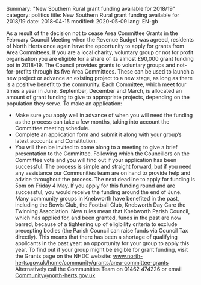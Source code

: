 Summary: "New Southern Rural grant funding available for 2018/19"
category: politics
title: New Southern Rural grant funding available for 2018/19
date: 2018-04-15
modified: 2020-05-09
lang: EN-gb

As a result of the decision not to cease Area Committee Grants in the February Council Meeting when the Revenue Budget was agreed, residents of North Herts once again have the opportunity to apply for grants from Area Committees.
If you are a local charity, voluntary group or not for profit organisation you are eligible for a share of its almost &pound;90,000 grant funding pot in 2018-19.
The Council provides grants to voluntary groups and not-for-profits through its five Area Committees. These can be used to launch a new project or advance an existing project to a new stage, as long as there is a positive benefit to the community.
Each Committee, which meet four times a year in June, September, December and March, is allocated an amount of grant funding to give to appropriate projects, depending on the population they serve.
To make an application:
* Make sure you apply well in advance of when you will need the funding as the process can take a few months, taking into account the Committee meeting schedule.
* Complete an application form and submit it along with your group’s latest accounts and Constitution.
* You will then be invited to come along to a meeting to give a brief presentation to the Committee. Following which the Councillors on the Committee vote and you will find out if your application has been successful.
The process is simple and straight forward, but if you need any assistance our Communities team are on hand to provide help and advice throughout the process.
The next deadline to apply for funding is 5pm on Friday 4 May.
If you apply for this funding round and are successful, you would receive the funding around the end of June.
Many community groups in Knebworth have benefited in the past, including the Bowls Club, the Football Club, Knebworth Day Care the Twinning Association. New rules mean that Knebworth Parish Council, which has applied for, and been granted, funds in the past are now barred, because of a tightening up of eligibility criteria to exclude precepting bodies (the Parish Council can raise funds via Council Tax directly). This means that there has been a shortage of qualifying applicants in the past year: an opportunity for your group to apply this year.
To find out if your group might be eligible for grant funding, visit the Grants page on the NHDC website: www.north-herts.gov.uk/home/community/grants/area-committee-grants
Alternatively call the Communities Team on 01462 474226 or email Community@north-herts.gov.uk
